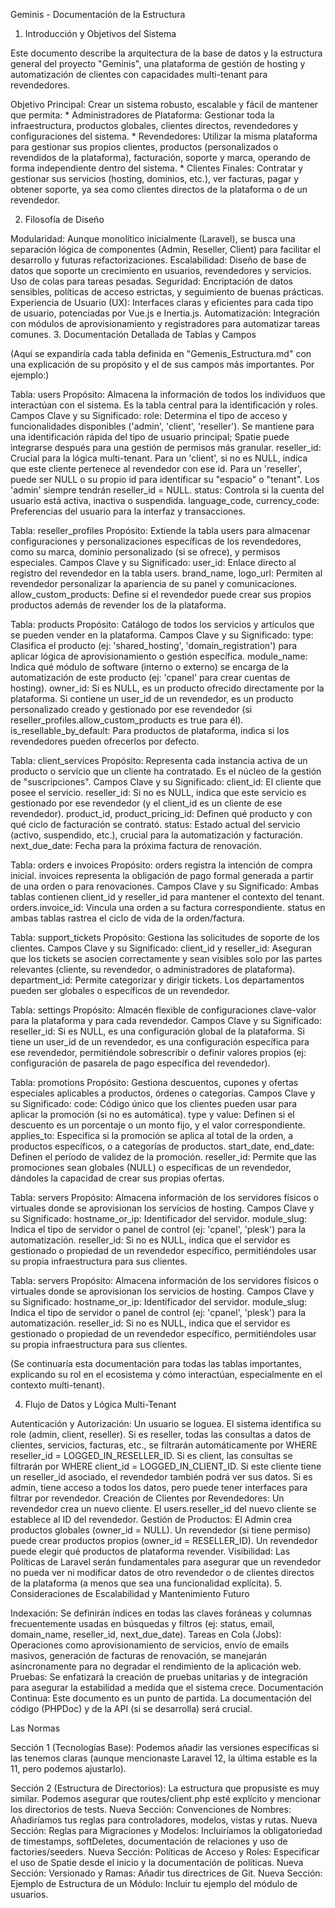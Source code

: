 Geminis - Documentación de la Estructura

1. Introducción y Objetivos del Sistema

Este documento describe la arquitectura de la base de datos y la estructura general del proyecto "Geminis", una plataforma de gestión de hosting y automatización de clientes con capacidades multi-tenant para revendedores.

Objetivo Principal: Crear un sistema robusto, escalable y fácil de mantener que permita: * Administradores de Plataforma: Gestionar toda la infraestructura, productos globales, clientes directos, revendedores y configuraciones del sistema. * Revendedores: Utilizar la misma plataforma para gestionar sus propios clientes, productos (personalizados o revendidos de la plataforma), facturación, soporte y marca, operando de forma independiente dentro del sistema. * Clientes Finales: Contratar y gestionar sus servicios (hosting, dominios, etc.), ver facturas, pagar y obtener soporte, ya sea como clientes directos de la plataforma o de un revendedor.

2. Filosofía de Diseño

Modularidad: Aunque monolítico inicialmente (Laravel), se busca una separación lógica de componentes (Admin, Reseller, Client) para facilitar el desarrollo y futuras refactorizaciones.
Escalabilidad: Diseño de base de datos que soporte un crecimiento en usuarios, revendedores y servicios. Uso de colas para tareas pesadas.
Seguridad: Encriptación de datos sensibles, políticas de acceso estrictas, y seguimiento de buenas prácticas.
Experiencia de Usuario (UX): Interfaces claras y eficientes para cada tipo de usuario, potenciadas por Vue.js e Inertia.js.
Automatización: Integración con módulos de aprovisionamiento y registradores para automatizar tareas comunes.
3. Documentación Detallada de Tablas y Campos

(Aquí se expandiría cada tabla definida en "Gemenis_Estructura.md" con una explicación de su propósito y el de sus campos más importantes. Por ejemplo:)

Tabla: users
Propósito: Almacena la información de todos los individuos que interactúan con el sistema. Es la tabla central para la identificación y roles.
Campos Clave y su Significado:
role: Determina el tipo de acceso y funcionalidades disponibles ('admin', 'client', 'reseller'). Se mantiene para una identificación rápida del tipo de usuario principal; Spatie puede integrarse después para una gestión de permisos más granular.
reseller_id: Crucial para la lógica multi-tenant.
Para un 'client', si no es NULL, indica que este cliente pertenece al revendedor con ese id.
Para un 'reseller', puede ser NULL o su propio id para identificar su "espacio" o "tenant".
Los 'admin' siempre tendrán reseller_id = NULL.
status: Controla si la cuenta del usuario está activa, inactiva o suspendida.
language_code, currency_code: Preferencias del usuario para la interfaz y transacciones.

Tabla: reseller_profiles
Propósito: Extiende la tabla users para almacenar configuraciones y personalizaciones específicas de los revendedores, como su marca, dominio personalizado (si se ofrece), y permisos especiales.
Campos Clave y su Significado:
user_id: Enlace directo al registro del revendedor en la tabla users.
brand_name, logo_url: Permiten al revendedor personalizar la apariencia de su panel y comunicaciones.
allow_custom_products: Define si el revendedor puede crear sus propios productos además de revender los de la plataforma.

Tabla: products
Propósito: Catálogo de todos los servicios y artículos que se pueden vender en la plataforma.
Campos Clave y su Significado:
type: Clasifica el producto (ej: 'shared_hosting', 'domain_registration') para aplicar lógica de aprovisionamiento o gestión específica.
module_name: Indica qué módulo de software (interno o externo) se encarga de la automatización de este producto (ej: 'cpanel' para crear cuentas de hosting).
owner_id:
Si es NULL, es un producto ofrecido directamente por la plataforma.
Si contiene un user_id de un revendedor, es un producto personalizado creado y gestionado por ese revendedor (si reseller_profiles.allow_custom_products es true para él).
is_resellable_by_default: Para productos de plataforma, indica si los revendedores pueden ofrecerlos por defecto.

Tabla: client_services
Propósito: Representa cada instancia activa de un producto o servicio que un cliente ha contratado. Es el núcleo de la gestión de "suscripciones".
Campos Clave y su Significado:
client_id: El cliente que posee el servicio.
reseller_id: Si no es NULL, indica que este servicio es gestionado por ese revendedor (y el client_id es un cliente de ese revendedor).
product_id, product_pricing_id: Definen qué producto y con qué ciclo de facturación se contrató.
status: Estado actual del servicio (activo, suspendido, etc.), crucial para la automatización y facturación.
next_due_date: Fecha para la próxima factura de renovación.

Tabla: orders e invoices
Propósito: orders registra la intención de compra inicial. invoices representa la obligación de pago formal generada a partir de una orden o para renovaciones.
Campos Clave y su Significado:
Ambas tablas contienen client_id y reseller_id para mantener el contexto del tenant.
orders.invoice_id: Vincula una orden a su factura correspondiente.
status en ambas tablas rastrea el ciclo de vida de la orden/factura.

Tabla: support_tickets
Propósito: Gestiona las solicitudes de soporte de los clientes.
Campos Clave y su Significado:
client_id y reseller_id: Aseguran que los tickets se asocien correctamente y sean visibles solo por las partes relevantes (cliente, su revendedor, o administradores de plataforma).
department_id: Permite categorizar y dirigir tickets. Los departamentos pueden ser globales o específicos de un revendedor.

Tabla: settings
Propósito: Almacén flexible de configuraciones clave-valor para la plataforma y para cada revendedor.
Campos Clave y su Significado:
reseller_id: Si es NULL, es una configuración global de la plataforma. Si tiene un user_id de un revendedor, es una configuración específica para ese revendedor, permitiéndole sobrescribir o definir valores propios (ej: configuración de pasarela de pago específica del revendedor).

Tabla: promotions
Propósito: Gestiona descuentos, cupones y ofertas especiales aplicables a productos, órdenes o categorías.
Campos Clave y su Significado:
code: Código único que los clientes pueden usar para aplicar la promoción (si no es automática).
type y value: Definen si el descuento es un porcentaje o un monto fijo, y el valor correspondiente.
applies_to: Especifica si la promoción se aplica al total de la orden, a productos específicos, o a categorías de productos.
start_date, end_date: Definen el período de validez de la promoción.
reseller_id: Permite que las promociones sean globales (NULL) o específicas de un revendedor, dándoles la capacidad de crear sus propias ofertas.

Tabla: servers
Propósito: Almacena información de los servidores físicos o virtuales donde se aprovisionan los servicios de hosting.
Campos Clave y su Significado:
hostname_or_ip: Identificador del servidor.
module_slug: Indica el tipo de servidor o panel de control (ej: 'cpanel', 'plesk') para la automatización.
reseller_id: Si no es NULL, indica que el servidor es gestionado o propiedad de un revendedor específico, permitiéndoles usar su propia infraestructura para sus clientes.

Tabla: servers
Propósito: Almacena información de los servidores físicos o virtuales donde se aprovisionan los servicios de hosting.
Campos Clave y su Significado:
hostname_or_ip: Identificador del servidor.
module_slug: Indica el tipo de servidor o panel de control (ej: 'cpanel', 'plesk') para la automatización.
reseller_id: Si no es NULL, indica que el servidor es gestionado o propiedad de un revendedor específico, permitiéndoles usar su propia infraestructura para sus clientes.

(Se continuaría esta documentación para todas las tablas importantes, explicando su rol en el ecosistema y cómo interactúan, especialmente en el contexto multi-tenant).

4. Flujo de Datos y Lógica Multi-Tenant

Autenticación y Autorización:
Un usuario se loguea. El sistema identifica su role (admin, client, reseller).
Si es reseller, todas las consultas a datos de clientes, servicios, facturas, etc., se filtrarán automáticamente por WHERE reseller_id = LOGGED_IN_RESELLER_ID.
Si es client, las consultas se filtrarán por WHERE client_id = LOGGED_IN_CLIENT_ID. Si este cliente tiene un reseller_id asociado, el revendedor también podrá ver sus datos.
Si es admin, tiene acceso a todos los datos, pero puede tener interfaces para filtrar por revendedor.
Creación de Clientes por Revendedores:
Un revendedor crea un nuevo cliente. El users.reseller_id del nuevo cliente se establece al ID del revendedor.
Gestión de Productos:
El Admin crea productos globales (owner_id = NULL).
Un revendedor (si tiene permiso) puede crear productos propios (owner_id = RESELLER_ID).
Un revendedor puede elegir qué productos de plataforma revender.
Visibilidad: Las Políticas de Laravel serán fundamentales para asegurar que un revendedor no pueda ver ni modificar datos de otro revendedor o de clientes directos de la plataforma (a menos que sea una funcionalidad explícita).
5. Consideraciones de Escalabilidad y Mantenimiento Futuro

Indexación: Se definirán índices en todas las claves foráneas y columnas frecuentemente usadas en búsquedas y filtros (ej: status, email, domain_name, reseller_id, next_due_date).
Tareas en Cola (Jobs): Operaciones como aprovisionamiento de servicios, envío de emails masivos, generación de facturas de renovación, se manejarán asíncronamente para no degradar el rendimiento de la aplicación web.
Pruebas: Se enfatizará la creación de pruebas unitarias y de integración para asegurar la estabilidad a medida que el sistema crece.
Documentación Continua: Este documento es un punto de partida. La documentación del código (PHPDoc) y de la API (si se desarrolla) será crucial.

Las Normas

Sección 1 (Tecnologías Base): Podemos añadir las versiones específicas si las tenemos claras (aunque mencionaste Laravel 12, la última estable es la 11, pero podemos ajustarlo).

Sección 2 (Estructura de Directorios): La estructura que propusiste es muy similar. Podemos asegurar que routes/client.php esté explícito y mencionar los directorios de tests.
Nueva Sección: Convenciones de Nombres: Añadiríamos tus reglas para controladores, modelos, vistas y rutas.
Nueva Sección: Reglas para Migraciones y Modelos: Incluiríamos la obligatoriedad de timestamps, softDeletes, documentación de relaciones y uso de factories/seeders.
Nueva Sección: Políticas de Acceso y Roles: Especificar el uso de Spatie desde el inicio y la documentación de políticas.
Nueva Sección: Versionado y Ramas: Añadir tus directrices de Git.
Nueva Sección: Ejemplo de Estructura de un Módulo: Incluir tu ejemplo del módulo de usuarios.
